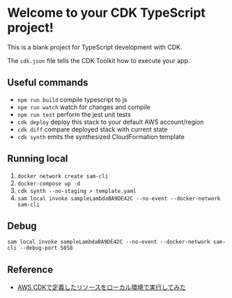 # Welcome to your CDK TypeScript project!

This is a blank project for TypeScript development with CDK.

The `cdk.json` file tells the CDK Toolkit how to execute your app.

## Useful commands

 * `npm run build`   compile typescript to js
 * `npm run watch`   watch for changes and compile
 * `npm run test`    perform the jest unit tests
 * `cdk deploy`      deploy this stack to your default AWS account/region
 * `cdk diff`        compare deployed stack with current state
 * `cdk synth`       emits the synthesized CloudFormation template

## Running local

1. `docker network create sam-cli`
2. `docker-compose up -d`
3. `cdk synth --no-staging > template.yaml`
4. `sam local invoke sampleLambdaBA9DE42C --no-event --docker-network sam-cli`

## Debug

`sam local invoke sampleLambdaBA9DE42C --no-event --docker-network sam-cli --debug-port 5858`

## Reference

- [AWS CDKで定義したリソースをローカル環境で実行してみた](https://dev.classmethod.jp/cloud/aws/cdk-local-develop/)